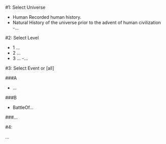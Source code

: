 #1:
Select Universe
- Human
  Recorded human history.
- Natural
  History of the universe prior to the advent of human civilization
-...

#2:
Select Level

- 1 ...
- 2 ...
- 3 ...
-...

#3:
Select Event or [all]

###A
- ...

###B
- BattleOf...

###...

#4:

...
